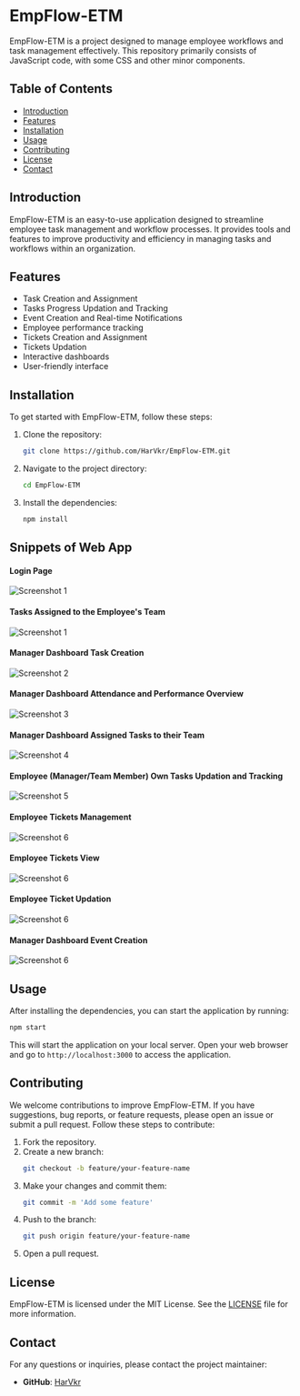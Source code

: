 # EmpFlow-ETM

EmpFlow-ETM is a project designed to manage employee workflows and task management effectively. This repository primarily consists of JavaScript code, with some CSS and other minor components.

## Table of Contents

- [Introduction](#introduction)
- [Features](#features)
- [Installation](#installation)
- [Usage](#usage)
- [Contributing](#contributing)
- [License](#license)
- [Contact](#contact)

## Introduction

EmpFlow-ETM is an easy-to-use application designed to streamline employee task management and workflow processes. It provides tools and features to improve productivity and efficiency in managing tasks and workflows within an organization.

## Features

- Task Creation and Assignment
- Tasks Progress Updation and Tracking
- Event Creation and Real-time Notifications
- Employee performance tracking
- Tickets Creation and Assignment
- Tickets Updation
- Interactive dashboards
- User-friendly interface

## Installation

To get started with EmpFlow-ETM, follow these steps:

1. Clone the repository:
    ```sh
    git clone https://github.com/HarVkr/EmpFlow-ETM.git
    ```
2. Navigate to the project directory:
    ```sh
    cd EmpFlow-ETM
    ```
3. Install the dependencies:
    ```sh
    npm install
    ```

## Snippets of Web App 

#### Login Page
![Screenshot 1](app_images/Login_Page.png)
#### Tasks Assigned to the Employee's Team
![Screenshot 1](app_images/v2/Employee-Team-Tasks.png)
#### Manager Dashboard Task Creation
![Screenshot 2](app_images/v2/Manager-Create-Tasks.png)
#### Manager Dashboard Attendance and Performance Overview
![Screenshot 3](app_images/v2/Manager-Attendance-Tasks-Performance.png)
#### Manager Dashboard Assigned Tasks to their Team
![Screenshot 4](app_images/v2/Manager-Assigned-Tasks.png)
#### Employee (Manager/Team Member) Own Tasks Updation and Tracking
![Screenshot 5](app_images/v2/Manager-Update-Tasks.png)
#### Employee Tickets Management
![Screenshot 6](app_images/v2/Employee-Ticket-Management.png)
#### Employee Tickets View
![Screenshot 6](app_images/v2/Tickets.png)
#### Employee Ticket Updation
![Screenshot 6](app_images/v2/Employee-Ticket-Updation.png)
#### Manager Dashboard Event Creation
![Screenshot 6](app_images/v2/Employee-Event-Display-and-Creation.png)


## Usage

After installing the dependencies, you can start the application by running:

```sh
npm start
```

This will start the application on your local server. Open your web browser and go to `http://localhost:3000` to access the application.

## Contributing

We welcome contributions to improve EmpFlow-ETM. If you have suggestions, bug reports, or feature requests, please open an issue or submit a pull request. Follow these steps to contribute:

1. Fork the repository.
2. Create a new branch:
    ```sh
    git checkout -b feature/your-feature-name
    ```
3. Make your changes and commit them:
    ```sh
    git commit -m 'Add some feature'
    ```
4. Push to the branch:
    ```sh
    git push origin feature/your-feature-name
    ```
5. Open a pull request.

## License

EmpFlow-ETM is licensed under the MIT License. See the [LICENSE](LICENSE) file for more information.

## Contact

For any questions or inquiries, please contact the project maintainer:

- **GitHub**: [HarVkr](https://github.com/HarVkr)
